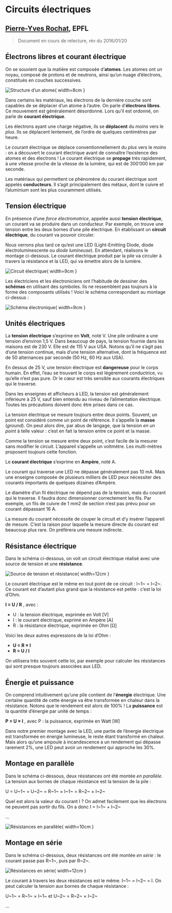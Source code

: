 
**Circuits électriques**
==================================

## [Pierre-Yves Rochat](mailto:pyr@pyr.ch), EPFL

> Document en cours de relecture, rév du 2016/01/20

##  Électrons libres et courant électrique ##

On se souvient que la matière est composée d’**atomes**. Les atomes ont un noyau, composé de protons et de neutrons, ainsi qu’un nuage d’électrons, constitués en couches successives. 

![Structure d’un atome](images/atome.png "Structure d’un atome"){ width=8cm }

Dans certains les matériaux, les électrons de la dernière couche sont capables de se déplacer d’un atome à l’autre. On parle d’**électrons libres**. Ce mouvement est généralement désordonné. Lors qu’il est ordonné, on parle de **courant électrique**.

Les électrons ayant une charge négative, ils se **déplacent** du *moins* vers le *plus*. Ils se déplacent lentement, de l’ordre de quelques centimètres par heure.

Le courant électrique se déplace conventionnellement du *plus* vers le *moins* : on a découvert le courant électrique avant de connaître l’existence des atomes et des électrons ! Le courant électrique se **propage** très rapidement, à une vitesse proche de la vitesse de la lumière, qui est de 300’000 km par seconde.

Les matériaux qui permettent ce phénomène du courant électrique sont appelés **conducteurs**.  Il s’agit principalement des métaux, dont le cuivre et l’aluminium sont les plus couramment utilisés.

##  Tension électrique ##

En présence d’une *force électromotrice*, appelée aussi **tension électrique**, un courant va se produire dans un conducteur. Par exemple, on trouve une tension entre les deux bornes d’une pile électrique. En établissant un **circuit électrique**, du courant va pouvoir circuler.

Nous verrons plus tard ce qu’est une LED (Light-Emitting Diode, diode électroluminescente ou *diode lumineuse*). En attendant, réalisons le montage ci-dessous. Le courant électrique produit par la pile va circuler à travers la résistance et la LED, qui va émettre alors de la lumière.

![Circuit électrique](images/pile-led.png "Circuit électrique"){ width=9cm }

Les électriciens et les électroniciens ont l’habitude de dessiner des **schémas** en utilisant des symboles. Ils ne ressemblent pas toujours à la forme des composants utilisés !  Voici le schéma correspondant au montage ci-dessus :

 ![Schéma électronique](images/schema-pile-led.png "Schéma électronique"){ width=9cm }

## Unités électriques ##

La **tension électrique** s’exprime en **Volt**, noté V. Une pile ordinaire a une tension d’environ 1,5 V. Dans beaucoup de pays, la tension fournie dans les maisons est de 230 V. Elle est de 115 V aux USA. Notons qu’il ne s’agit pas d’une tension continue, mais d’une tension alternative, dont la fréquence est de 50 alternances par seconde (50 Hz, 60 Hz aux USA).

En dessus de 25 V, une tension électrique est **dangereuse** pour le corps humain. En effet, l’eau se trouvant le corps est légèrement conductrice, vu qu’elle n’est pas pure. Or le cœur est très sensible aux courants électriques qui le traverse.

Dans les enseignes et afficheurs à LED, la tension est généralement inférieure à 25 V, sauf bien entendu au niveau de l’alimentation électrique. Toutes les précautions doivent donc être prises dans ce cas.

La tension électrique se mesure toujours entre deux points. Souvent, un point est considéré comme un point de référence. Il s’appelle la **masse** (*ground*). On peut alors dire, par abus de langage, que la tension *en un point* à telle valeur : c’est en fait la tension entre ce point et la masse.

Comme la tension se mesure entre deux point, c’est facile de la mesurer sans modifier le circuit. L’appareil s’appelle un voltmètre. Les multi-mètres proposent toujours cette fonction.

Le **courant électrique** s’exprime en **Ampère**, noté A.

Le courant qui traverse une LED ne dépasse généralement pas 10 mA. Mais une enseigne composée de plusieurs milliers de LED peux nécessiter des courants importants de quelques dizaines d’Ampère.

Le diamètre d’un fil électrique ne dépend pas de la tension, mais du courant qui le traverse. Il faudra donc dimensionner correctement les fils. Par exemple, un fils de cuivre de 1 mm2 de section n’est pas prévu pour un courant dépassant 16 A.

La mesure du courant nécessite de couper le circuit et d’y insérer l’appareil de mesure. C’est la raison pour laquelle la mesure directe du courant est beaucoup plus rare. On préférera une mesure indirecte.

## Résistance électrique ##

Dans le schéma ci-dessous, on voit un circuit électrique réalisé avec une source de tension et une **résistance**.

 ![Source de tension et résistance](images/schema-pile-res.png "Source de tension et résistance"){ width=12cm }

Le courant électrique est le même en tout point de ce circuit : I~1~ = I~2~. Ce courant est d’autant plus grand que la résistance est petite : c’est la loi d’Ohm.

**I = U / R** , avec :

* U : la tension électrique, exprimée en Volt [V]
* I : le courant électrique, exprimé en Ampère [A]
* R : la résistance électrique, exprimée en Ohm [Ω]

Voici les deux autres expressions de la loi d’Ohm :

* **U = R × I**
* **R = U / I**

On utilisera très souvent cette loi, par exemple pour calculer les résistances qui sont presque toujours associées aux LED.

## Énergie et puissance ##

On comprend intuitivement qu’une pile contient de l’**énergie** électrique. Une certaine quantité de cette énergie va être transformée en chaleur dans la résistance. Notons que le rendement est alors de 100% ! La **puissance** est la quantité d’énergie par unité de temps :

**P = U × I** , avec  P : la puissance, exprimée en Watt [W]

Dans notre premier montage avec la LED, une partie de l’énergie électrique est transformée en énergie lumineuse, le reste étant transformé en chaleur. Mais alors qu’une ampoule à incandescence a un rendement qui dépasse rarement 2%, une LED peut avoir un rendement qui approche les 30%.

## Montage en parallèle ##

Dans le schéma ci-dessous, deux résistances ont été montée *en parallèle*. La tension aux bornes de chaque résistance est la tension de la pile :

U = U~1~ = U~2~ = R~1~ × I~1~ = R~2~ × I~2~

Quel est alors la valeur du courant I ? On admet facilement que les électrons ne peuvent pas *sortir* du fils. On a donc I = I~1~ + I~2~

...

 ![Résistances en parallèle](images/schema-pile-res2p.png "Résistances en parallèle"){ width=10cm }

## Montage en série ##

Dans le schéma ci-dessous, deux résistances ont été montée *en série* : le courant passe pas R~1~, puis par R~2~.

 ![Résistances en série](images/schema-pile-res2s.png "Résistances en série"){ width=12cm }

Le courant à travers les deux résistances est le même. I~1~ = I~2~ = I. On peut calculer la tension aux bornes de chaque résistance :

U~1~ =  R~1~ × I~1~  et  U~2~ =  R~2~ × I~2~

...











